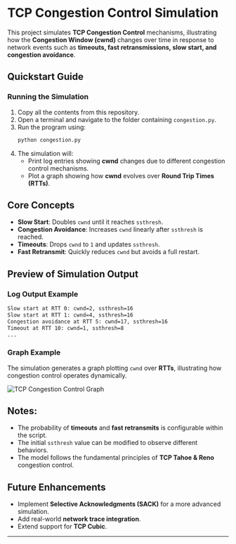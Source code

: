 # TCP Congestion Control Simulation

This project simulates **TCP Congestion Control** mechanisms, illustrating how the **Congestion Window (cwnd)** changes over time in response to network events such as **timeouts, fast retransmissions, slow start, and congestion avoidance**.

## Quickstart Guide

### Running the Simulation
1. Copy all the contents from this repository.
2. Open a terminal and navigate to the folder containing `congestion.py`.
3. Run the program using:
   ```bash
   python congestion.py
   ```
4. The simulation will:
   - Print log entries showing **cwnd** changes due to different congestion control mechanisms.
   - Plot a graph showing how **cwnd** evolves over **Round Trip Times (RTTs)**.

## Core Concepts
- **Slow Start**: Doubles `cwnd` until it reaches `ssthresh`.
- **Congestion Avoidance**: Increases `cwnd` linearly after `ssthresh` is reached.
- **Timeouts**: Drops `cwnd` to `1` and updates `ssthresh`.
- **Fast Retransmit**: Quickly reduces `cwnd` but avoids a full restart.

## Preview of Simulation Output

### **Log Output Example**
```bash
Slow start at RTT 0: cwnd=2, ssthresh=16
Slow start at RTT 1: cwnd=4, ssthresh=16
Congestion avoidance at RTT 5: cwnd=17, ssthresh=16
Timeout at RTT 10: cwnd=1, ssthresh=8
...
```

### **Graph Example**
The simulation generates a graph plotting `cwnd` over **RTTs**, illustrating how congestion control operates dynamically.

![TCP Congestion Control Graph](https://drive.google.com/file/d/1h3PbwQRr5H0q0HqaECi8XInHuPKsL1z8/view?usp=sharing)

## Notes:
- The probability of **timeouts** and **fast retransmits** is configurable within the script.
- The initial `ssthresh` value can be modified to observe different behaviors.
- The model follows the fundamental principles of **TCP Tahoe & Reno** congestion control.

## Future Enhancements
- Implement **Selective Acknowledgments (SACK)** for a more advanced simulation.
- Add real-world **network trace integration**.
- Extend support for **TCP Cubic**.

---


